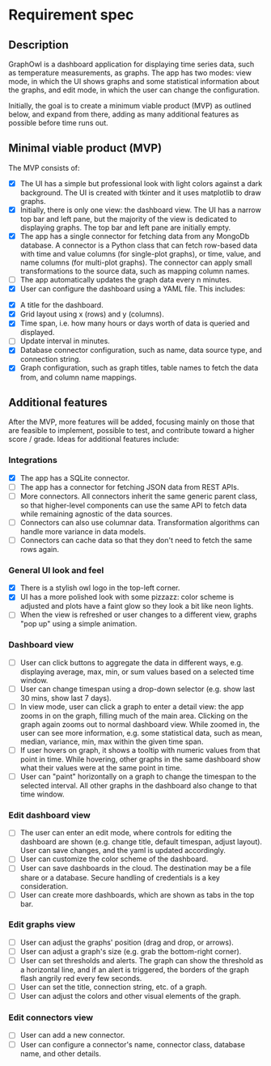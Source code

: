 # Requirement spec

## Description

GraphOwl is a dashboard application for displaying time series data, such as temperature measurements, as graphs. The app has two modes: view mode, in which the UI shows graphs and some statistical information about the graphs, and edit mode, in which the user can change the configuration.

Initially, the goal is to create a minimum viable product (MVP) as outlined below, and expand from there, adding as many additional features as possible before time runs out.

## Minimal viable product (MVP)

The MVP consists of:
* [X] The UI has a simple but professional look with light colors against a dark background. The UI is created with tkinter and it uses matplotlib to draw graphs.
* [X] Initially, there is only one view: the dashboard view. The UI has a narrow top bar and left pane, but the majority of the view is dedicated to displaying graphs. The top bar and left pane are initially empty.
* [X] The app has a single connector for fetching data from any MongoDb database. A connector is a Python class that can fetch row-based data with time and value columns (for single-plot graphs), or time, value, and name columns (for multi-plot graphs). The connector can apply small transformations to the source data, such as mapping column names.
* [ ] The app automatically updates the graph data every n minutes.
* [X] User can configure the dashboard using a YAML file. This includes:
- [X] A title for the dashboard.
- [X] Grid layout using x (rows) and y (columns). 
- [X] Time span, i.e. how many hours or days worth of data is queried and displayed.
- [ ] Update interval in minutes.
- [X] Database connector configuration, such as name, data source type, and connection string. 
- [X] Graph configuration, such as graph titles, table names to fetch the data from, and column name mappings.

## Additional features

After the MVP, more features will be added, focusing mainly on those that are feasible to implement, possible to test, and contribute toward a higher score / grade. Ideas for additional features include:

### Integrations
* [X] The app has a SQLite connector.
* [ ] The app has a connector for fetching JSON data from REST APIs.
* [ ] More connectors. All connectors inherit the same generic parent class, so that higher-level components can use the same API to fetch data while remaining agnostic of the data sources.
* [ ] Connectors can also use columnar data. Transformation algorithms can handle more variance in data models.
* [ ] Connectors can cache data so that they don't need to fetch the same rows again.

### General UI look and feel
* [X] There is a stylish owl logo in the top-left corner.
* [X] UI has a more polished look with some pizzazz: color scheme is adjusted and plots have a faint glow so they look a bit like neon lights.
* [ ] When the view is refreshed or user changes to a different view, graphs "pop up" using a simple animation.

### Dashboard view
* [ ] User can click buttons to aggregate the data in different ways, e.g. displaying average, max, min, or sum values based on a selected time window.
* [ ] User can change timespan using a drop-down selector (e.g. show last 30 mins, show last 7 days).
* [ ] In view mode, user can click a graph to enter a detail view: the app zooms in on the graph, filling much of the main area. Clicking on the graph again zooms out to normal dashboard view. While zoomed in, the user can see more information, e.g. some statistical data, such as mean, median, variance, min, max within the given time span.
* [ ] If user hovers on graph, it shows a tooltip with numeric values from that point in time. While hovering, other graphs in the same dashboard show what their values were at the same point in time.
* [ ] User can "paint" horizontally on a graph to change the timespan to the selected interval. All other graphs in the dashboard also change to that time window.

### Edit dashboard view
* [ ] The user can enter an edit mode, where controls for editing the dashboard are shown (e.g. change title, default timespan, adjust layout). User can save changes, and the yaml is updated accordingly.
* [ ] User can customize the color scheme of the dashboard.
* [ ] User can save dashboards in the cloud. The destination may be a file share or a database. Secure handling of credentials is a key consideration.
* [ ] User can create more dashboards, which are shown as tabs in the top bar.

### Edit graphs view
* [ ] User can adjust the graphs' position (drag and drop, or arrows).
* [ ] User can adjust a graph's size (e.g. grab the bottom-right corner).
* [ ] User can set thresholds and alerts. The graph can show the threshold as a horizontal line, and if an alert is triggered, the borders of the graph flash angrily red every few seconds.
* [ ] User can set the title, connection string, etc. of a graph.
* [ ] User can adjust the colors and other visual elements of the graph.

### Edit connectors view
* [ ] User can add a new connector.
* [ ] User can configure a connector's name, connector class, database name, and other details.
